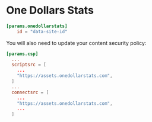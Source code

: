 # One Dollars Stats

```toml
[params.onedollarstats]
    id = "data-site-id"
```

You will also need to update your content security policy:

```toml
[params.csp]
  ...
  scriptsrc = [
    ...
    "https://assets.onedollarstats.com",
  ]
  ...
  connectsrc = [
    ...
    "https://assets.onedollarstats.com",
    ...
  ]
```
